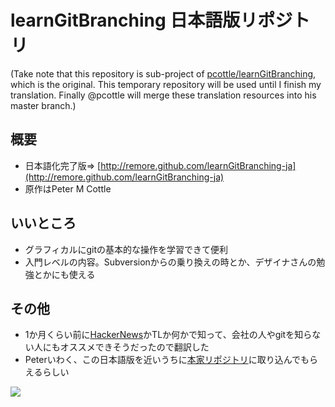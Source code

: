 # learnGitBranching 日本語版リポジトリ
(Take note that this repository is sub-project of [pcottle/learnGitBranching](https://github.com/pcottle/learnGitBranching), which is the original. This temporary repository will be used until I finish my translation. Finally @pcottle will merge these translation resources into his master branch.)

## 概要
* 日本語化完了版⇒ [http://remore.github.com/learnGitBranching-ja](http://remore.github.com/learnGitBranching-ja)
* 原作はPeter M Cottle

## いいところ
* グラフィカルにgitの基本的な操作を学習できて便利
* 入門レベルの内容。Subversionからの乗り換えの時とか、デザイナさんの勉強とかにも使える

## その他
* 1か月くらい前に[HackerNews](http://news.ycombinator.com/item?id=5232415)かTLか何かで知って、会社の人やgitを知らない人にもオススメできそうだったので翻訳した
* Peterいわく、この日本語版を近いうちに[本家リポジトリ](https://github.com/pcottle/learnGitBranching)に取り込んでもらえるらしい

<img src="https://raw.github.com/pcottle/learnGitBranching/master/assets/learnGitBranching.png"/>

